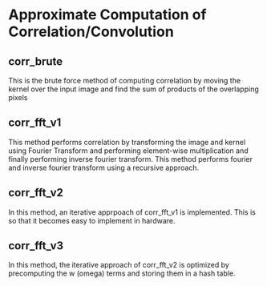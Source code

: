 # Approximate Computation of Correlation/Convolution

## corr_brute
This is the brute force method of computing correlation by moving the kernel over the input image and find the sum of products of the overlapping pixels

## corr_fft_v1
This method performs correlation by transforming the image and kernel using Fourier Transform and performing element-wise multiplication and finally performing inverse fourier transform. This method performs fourier and inverse fourier transform using a recursive approach.

## corr_fft_v2
In this method, an iterative apprpoach of corr_fft_v1 is implemented. This is so that it becomes easy to implement in hardware.

## corr_fft_v3
In this method, the iterative approach of corr_fft_v2 is optimized by precomputing the w (omega) terms and storing them in a hash table.